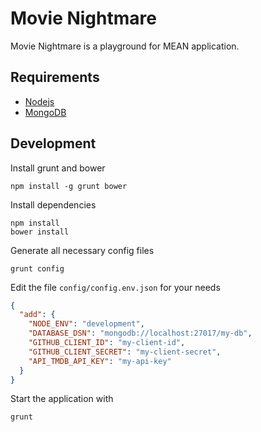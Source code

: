 Movie Nightmare
===============

Movie Nightmare is a playground for MEAN application.

Requirements
------------

* [Nodejs][1]
* [MongoDB][2]

Development
-----------

Install grunt and bower
```
npm install -g grunt bower
```

Install dependencies
```
npm install
bower install
```

Generate all necessary config files
```
grunt config
```

Edit the file `config/config.env.json` for your needs
```json
{
  "add": {
    "NODE_ENV": "development",
    "DATABASE_DSN": "mongodb://localhost:27017/my-db",
    "GITHUB_CLIENT_ID": "my-client-id",
    "GITHUB_CLIENT_SECRET": "my-client-secret",
    "API_TMDB_API_KEY": "my-api-key"
  }
}
```

Start the application with
```
grunt
```

[1]: http://nodejs.org/
[2]: http://mongodb.org/
